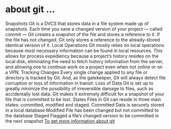# about git ...
Snapshots
Git is a DVCS that stores data in a file system made up of snapshots.
Each time you save a changed version of your project — called
commit — Git creates a snapshot of the file and stores a reference to
it. If the file has not changed, Git only stores a reference to the
already-stored identical version of it.
Local Operations
Git mostly relies on local operations because most necessary
information can be found in local resources. This allows for process
expediency because a project’s history resides on the local disk,
eliminating the need to fetch history information from the server,
and allowing one to continue work on a project even when not
online or on a VPN.
Tracking Changes
Every single change applied to any file or directory is tracked by Git.
And, as the gatekeeper, Git will always detect file corruption or loss
of information in transit.
Loss of Data
Git is set up to greatly minimize the possibility of irreversible
damage to files, such as accidentally lost data. Git makes it
extremely difficult for a snapshot of your file that is committed to be
lost.
States
Files in Git can reside in three main states: committed, modified and
staged.
Committed
Data is securely stored in a local database
Modified
File has been changed but not committed to the database
Staged
Flagged a file’s changed version to be committed in the next
snapshot
[To get more information about git ](https://blog.udemy.com/git-tutorial-a-comprehensive-guide/)

